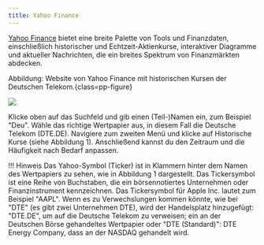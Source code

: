 ```yaml
---
title: Yahoo Finance
---
```


[Yahoo Finance](https://finance.yahoo.com/) bietet eine breite Palette von Tools und Finanzdaten, einschließlich historischer und Echtzeit-Aktienkurse, interaktiver Diagramme und aktueller Nachrichten, die ein breites Spektrum von Finanzmärkten abdecken.

Abbildung: Website von Yahoo Finance mit historischen Kursen der Deutschen Telekom.{class=pp-figure}

![](images/yahoo-website-telekom.png)

Klicke oben auf das Suchfeld und gib einen (Teil-)Namen ein, zum Beispiel "Deu". Wähle das richtige Wertpapier aus, in diesem Fall die Deutsche Telekom (DTE.DE). Navigiere zum zweiten Menü und klicke auf Historische Kurse (siehe Abbildung 1). Anschließend kannst du den Zeitraum und die Häufigkeit nach Bedarf anpassen.

!!! Hinweis
    Das Yahoo-Symbol (Ticker) ist in Klammern hinter dem Namen des Wertpapiers zu sehen, wie in Abbildung 1 dargestellt. Das Tickersymbol ist eine Reihe von Buchstaben, die ein börsennotiertes Unternehmen oder Finanzinstrument kennzeichnen. Das Tickersymbol für Apple Inc. lautet zum Beispiel "AAPL". Wenn es zu Verwechslungen kommen könnte, wie bei "DTE" (es gibt zwei Unternehmen DTE), wird der Handelsplatz hinzugefügt: "DTE.DE", um auf die Deutsche Telekom zu verweisen; ein an der Deutschen Börse gehandeltes Wertpapier oder "DTE (Standard)": DTE Energy Company, dass  an der NASDAQ gehandelt wird.